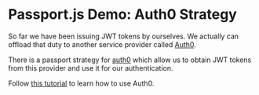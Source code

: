# Passport.js Demo: Auth0 Strategy

So far we have been issuing JWT tokens by ourselves. We actually can offload that duty to another service provider called [Auth0](https://auth0.com/).

There is a passport strategy for [auth0](https://github.com/auth0/passport-auth0) which allow us to obtain JWT tokens from this provider and use it for our authentication.

Follow [this tutorial](https://auth0.com/docs/quickstart/webapp/nodejs/01-login) to learn how to use Auth0.

